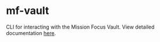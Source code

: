 # mf-vault

CLI for interacting with the Mission Focus Vault. View detailed documentation [here](docs/mf-vault.md).